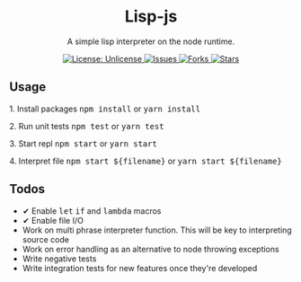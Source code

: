 <div class="Title">
<h1 align="center"> Lisp-js </h1>
<p align="center">A simple lisp interpreter on the node runtime.</p>


<div class="Button-Bar">
<p align="center">
<a href="http://unlicense.org/">
<img src="https://img.shields.io/badge/license-Unlicense-blue.svg" alt="License:
Unlicense">
</a>

<a href="https://github.com/justincremer/lisp.js/issues">
<img
src ="https://img.shields.io/github/issues/justincremer/lisp.js"
alt="Issues"> </a>

<a href="https://github.com/justincremer/lisp.js/fork">
<img
src="https://img.shields.io/github/forks/justincremer/lisp.js"
alt="Forks">
</a>

<a href="https://github.com/justincremer/lisp.js/stargazers">
<img
src="https://img.shields.io/github/stars/justincremer/lisp.js"
alt="Stars">
</a>
</p>
</div>
</div>

<div class="Usage">
<h2 align="left"> Usage </h2>

<p align="left"> 1. Install packages <kbd>npm install</kbd> or <kbd>yarn install</kbd> </p>
<p align="left"> 2. Run unit tests <kbd>npm test</kbd> or <kbd>yarn test</kbd> </p>
<p align="left"> 3. Start repl <kbd>npm start</kbd> or <kbd>yarn start</kbd> </p>
<p align="left"> 4. Interpret file <kbd>npm start ${filename}</kbd> or <kbd>yarn start ${filename}</kbd> </p>
</div>

<div class="Todos">
<h2 align="left"> Todos </h2>

<ul> 
<li align="left"> &#10004; Enable <kbd>let</kbd> <kbd>if</kbd> and <kbd>lambda</kbd> macros </li>
<li align="left"> &#10004; Enable file I/O </li>
<li align="left"> Work on multi phrase interpreter function.  This will be key to interpreting source code </li>
<li align="left"> Work on error handling as an alternative to node throwing exceptions </li>

<li align="left"> Write negative tests </li>
<li align="left"> Write integration tests for new features once they're developed </li>
</ul>
</div>
